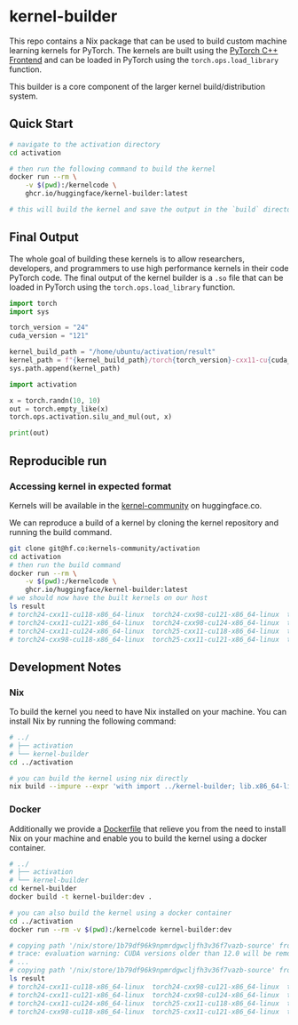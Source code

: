 # kernel-builder

This repo contains a Nix package that can be used to build custom machine learning kernels for PyTorch. The kernels are built using the [PyTorch C++ Frontend](https://pytorch.org/cppdocs/frontend.html) and can be loaded in PyTorch using the `torch.ops.load_library` function.

This builder is a core component of the larger kernel build/distribution system.

## Quick Start

```bash
# navigate to the activation directory
cd activation

# then run the following command to build the kernel
docker run --rm \
    -v $(pwd):/kernelcode \
    ghcr.io/huggingface/kernel-builder:latest

# this will build the kernel and save the output in the `build` directory in the activation folder
```

## Final Output

The whole goal of building these kernels is to allow researchers, developers, and programmers to use high performance kernels in their code PyTorch code. The final output of the kernel builder is a `.so` file that can be loaded in PyTorch using the `torch.ops.load_library` function.

```python
import torch
import sys

torch_version = "24"
cuda_version = "121"

kernel_build_path = "/home/ubuntu/activation/result"
kernel_path = f"{kernel_build_path}/torch{torch_version}-cxx11-cu{cuda_version}-x86_64-linux/"
sys.path.append(kernel_path)

import activation

x = torch.randn(10, 10)
out = torch.empty_like(x)
torch.ops.activation.silu_and_mul(out, x)

print(out)
```

## Reproducible run

### Accessing kernel in expected format

Kernels will be available in the [kernel-community](https://huggingface.co/kernels-community) on huggingface.co.

We can reproduce a build of a kernel by cloning the kernel repository and running the build command.

```bash
git clone git@hf.co:kernels-community/activation
cd activation
# then run the build command
docker run --rm \
    -v $(pwd):/kernelcode \
    ghcr.io/huggingface/kernel-builder:latest
# we should now have the built kernels on our host
ls result
# torch24-cxx11-cu118-x86_64-linux  torch24-cxx98-cu121-x86_64-linux  torch25-cxx11-cu124-x86_64-linux
# torch24-cxx11-cu121-x86_64-linux  torch24-cxx98-cu124-x86_64-linux  torch25-cxx98-cu118-x86_64-linux
# torch24-cxx11-cu124-x86_64-linux  torch25-cxx11-cu118-x86_64-linux  torch25-cxx98-cu121-x86_64-linux
# torch24-cxx98-cu118-x86_64-linux  torch25-cxx11-cu121-x86_64-linux  torch25-cxx98-cu124-x86_64-linux
```

## Development Notes

### Nix

To build the kernel you need to have Nix installed on your machine. You can install Nix by running the following command:

```bash
# ../
# ├── activation
# └── kernel-builder
cd ../activation

# you can build the kernel using nix directly
nix build --impure --expr 'with import ../kernel-builder; lib.x86_64-linux.buildTorchExtensionBundle ./.' -L
```

### Docker

Additionally we provide a [Dockerfile](./Dockerfile) that relieve you from the need to install Nix on your machine and enable you to build the kernel using a docker container.

```bash
# ../
# ├── activation
# └── kernel-builder
cd kernel-builder
docker build -t kernel-builder:dev .

# you can also build the kernel using a docker container
cd ../activation
docker run --rm -v $(pwd):/kernelcode kernel-builder:dev

# copying path '/nix/store/1b79df96k9npmrdgwcljfh3v36f7vazb-source' from 'https://cache.nixos.org'...
# trace: evaluation warning: CUDA versions older than 12.0 will be removed in Nixpkgs 25.05; see the 24.11 release notes for more information
# ...
# copying path '/nix/store/1b79df96k9npmrdgwcljfh3v36f7vazb-source' from 'https://cache.nixos.org'...
ls result
# torch24-cxx11-cu118-x86_64-linux  torch24-cxx98-cu121-x86_64-linux  torch25-cxx11-cu124-x86_64-linux
# torch24-cxx11-cu121-x86_64-linux  torch24-cxx98-cu124-x86_64-linux  torch25-cxx98-cu118-x86_64-linux
# torch24-cxx11-cu124-x86_64-linux  torch25-cxx11-cu118-x86_64-linux  torch25-cxx98-cu121-x86_64-linux
# torch24-cxx98-cu118-x86_64-linux  torch25-cxx11-cu121-x86_64-linux  torch25-cxx98-cu124-x86_64-linux
```
